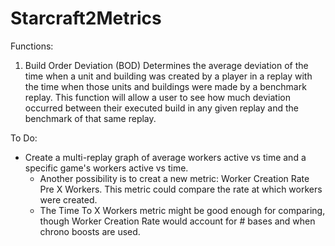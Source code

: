 # Starcraft2Metrics

Functions:
1) Build Order Deviation (BOD)
  Determines the average deviation of the time when a unit and building was created by a player in a replay with the time when those units and buildings were made by a benchmark replay. This function will allow a user to see how much deviation occurred between their executed build in any given replay and the benchmark of that same replay.

  
To Do:
- Create a multi-replay graph of average workers active vs time and a specific game's workers active vs time. 
	- Another possibility is to creat a new metric: Worker Creation Rate Pre X Workers. This metric could compare the rate at which workers were created.
	- The Time To X Workers metric might be good enough for comparing, though Worker Creation Rate would account for # bases and when chrono boosts are used.